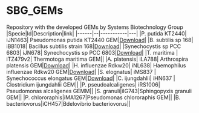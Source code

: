 # SBG_GEMs
Repository with the developed GEMs by Systems Biotechnology Group
|Specie|Id|Description|link|
|------|--|-----------|---|
|P. putida KT2440| iJN1463| Pseudomonas putida KT2440 GEM|[Download](Pseudomonas_putida_KT2440/iJN1463.xml)|
|B. subtilis sp 168| iBB1018| Bacillus subtilis strain 168|[Download](Bacillus_subtilis_168/iBB1018.xml)|
|Synechocystis sp PCC 6803| iJN678| Synechocystis sp PCC 6803|[Download](Synechocistis/iJN678.xml)|
|T. maritima | iTZ479v2| Thermotoga maritima GEM||
|A. platensis| iLA788| Arthrospira platensis GEM|[Download](Arthrospira_platensis/iLA788.xml)|
|H. influenzae Rdkw20| iNL638| Haemophilus influenzae Rdkw20 GEM|[Download](Haemophilus_influenzae/iNL638.xml)|
|S. elognatus| iMS837 | Synechococcus elongatus GEM|[Download](Synechococcus_elongatus/iMS837.xml)|
|C. ijungdahlii| iHN637 | Clostridium ijungdahlii GEM||
|P. pseudoalcaligenes| iRS1006| Pseudomonas alcaligenes GEMM||
|S. granuli|iIG743|Sphingopyxis granuli GEM||
|P. chlororaphis|iMA1267|Pseudomonas chlororaphis GEM||
|B. bacteriovorus|iCH457|Bdelovibrio bacteriovorus||
